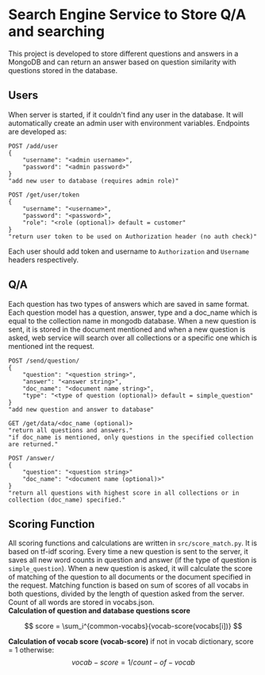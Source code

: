 # Search Engine Service to Store Q/A and searching
This project is developed to store different questions and answers in 
a MongoDB and can return an answer based on question similarity with questions stored in the database.

## Users
When server is started, if it couldn't find any user in the database.
It will automatically create an admin user with environment variables.
Endpoints are developed as:
```http request
POST /add/user
{
    "username": "<admin username>",
    "password": "<admin password>"
}
"add new user to database (requires admin role)"

POST /get/user/token
{
    "username": "<username>",
    "password": "<password>",
    "role": "<role (optional)> default = customer"
}
"return user token to be used on Authorization header (no auth check)"
```
Each user should add token and username to `Authorization` and `Username` headers respectively.

## Q/A
Each question has two types of answers which are saved in same format. Each question
model has a question, answer, type and a doc_name which is equal to the collection name in mongodb database.
When a new question is sent, it is stored in the document mentioned and when
a new question is asked, web service will search over all collections or a specific one which is mentioned int the request.
```http request
POST /send/question/
{
    "question": "<question string>",
    "answer": "<answer string>",
    "doc_name": "<document name string>",
    "type": "<type of question (optional)> default = simple_question"
}
"add new question and answer to database"

GET /get/data/<doc_name (optional)>
"return all questions and answers."
"if doc_name is mentioned, only questions in the specified collection are returned."

POST /answer/
{
    "question": "<question string>"
    "doc_name": "<document name (optional)>"
}
"return all questions with highest score in all collections or in collection (doc_name) specified."
```

## Scoring Function
All scoring functions and calculations are written in `src/score_match.py`.
It is based on tf-idf scoring. Every time a new question is sent to the server,
it saves all new word counts in question and answer (if the type of question
is `simple_question`). When a new question is asked, it will calculate the score of
matching of the question to all documents or the document specified in the request.
Matching function is based on sum of scores of all vocabs in both questions, divided
by the length of question asked from the server.
Count of all words are stored in vocabs.json.
<br>
**Calculation of question and database questions score**

$$ score = \sum_i^{common-vocabs}{vocab-score(vocabs[i])} $$

**Calculation of vocab score (vocab-score)**
if not in vocab dictionary, score = 1 otherwise: <br>
$$ vocab-score = 1 / count-of-vocab $$
